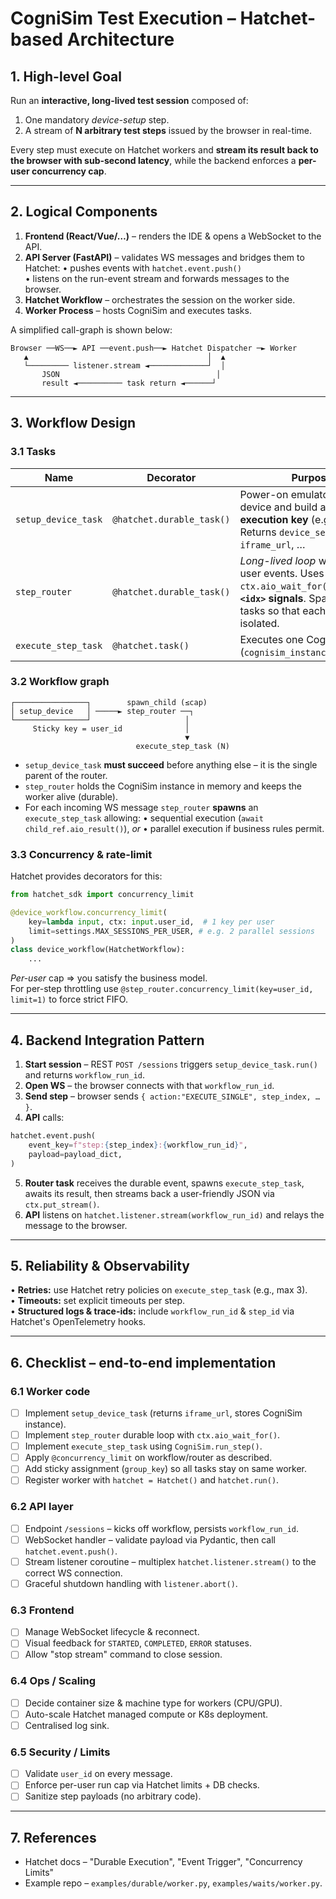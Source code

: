 # CogniSim Test Execution – Hatchet-based Architecture

## 1. High-level Goal
Run an **interactive, long-lived test session** composed of:
1. One mandatory _device-setup_ step.
2. A stream of **N arbitrary test steps** issued by the browser in real-time.

Every step must execute on Hatchet workers and **stream its result back to the browser with sub-second latency**, while the backend enforces a **per-user concurrency cap**.

---

## 2. Logical Components
1. **Frontend (React/Vue/…​)** – renders the IDE & opens a WebSocket to the API.
2. **API Server (FastAPI)** – validates WS messages and bridges them to Hatchet:
   • pushes events with `hatchet.event.push()`  
   • listens on the run-event stream and forwards messages to the browser.
3. **Hatchet Workflow** – orchestrates the session on the worker side.
4. **Worker Process** – hosts CogniSim and executes tasks.

A simplified call-graph is shown below:
```
Browser ──WS──► API ──event.push──► Hatchet Dispatcher ─► Worker
   ▲                                        │  ▲
   └───────── listener.stream ◄─────────────┘  │
       JSON                                   │
       result ◄────────── task return ◄──────┘
```

---

## 3. Workflow Design
### 3.1 Tasks
| Name | Decorator | Purpose |
|------|-----------|---------|
| `setup_device_task` | `@hatchet.durable_task()` | Power-on emulator / physical device and build a **sticky execution key** (e.g., `user_id`).  Returns `device_session_id`, `iframe_url`, … |
| `step_router` | `@hatchet.durable_task()` | _Long-lived loop_ waiting for user events. Uses `ctx.aio_wait_for()` on **`step:<idx>` signals**. Spawns child tasks so that each user step is isolated. |
| `execute_step_task` | `@hatchet.task()` | Executes one CogniSim step (`cognisim_instance.run_step`). |

### 3.2 Workflow graph
```text
┌────────────────┐        spawn_child (≤cap)
│ setup_device   │ ─────► step_router ──┐
└────────────────┘                     │
     Sticky key = user_id              │
                                       ▼
                            execute_step_task (N)
```
* `setup_device_task` **must succeed** before anything else – it is the single parent of the router.
* `step_router` holds the CogniSim instance in memory and keeps the worker alive (durable).
* For each incoming WS message `step_router` **spawns** an `execute_step_task` allowing:
  • sequential execution (`await child_ref.aio_result()`), _or_
  • parallel execution if business rules permit.

### 3.3 Concurrency & rate-limit
Hatchet provides decorators for this:
```python
from hatchet_sdk import concurrency_limit

@device_workflow.concurrency_limit(
    key=lambda input, ctx: input.user_id,  # 1 key per user
    limit=settings.MAX_SESSIONS_PER_USER, # e.g. 2 parallel sessions
)
class device_workflow(HatchetWorkflow):
    ...
```
*Per-user* cap ⇒ you satisfy the business model.   
For per-step throttling use `@step_router.concurrency_limit(key=user_id, limit=1)` to force strict FIFO.

---

## 4. Backend Integration Pattern
1. **Start session** – REST `POST /sessions` triggers `setup_device_task.run()` and returns `workflow_run_id`.
2. **Open WS** – the browser connects with that `workflow_run_id`.
3. **Send step** – browser sends `{ action:"EXECUTE_SINGLE", step_index, … }`.
4. **API** calls:
```python
hatchet.event.push(
    event_key=f"step:{step_index}:{workflow_run_id}",
    payload=payload_dict,
)
```
5. **Router task** receives the durable event, spawns `execute_step_task`, awaits its result, then streams back a user-friendly JSON via `ctx.put_stream()`.
6. **API** listens on `hatchet.listener.stream(workflow_run_id)` and relays the message to the browser.

---

## 5. Reliability & Observability
• **Retries:** use Hatchet retry policies on `execute_step_task` (e.g., max 3).  
• **Timeouts:** set explicit timeouts per step.  
• **Structured logs & trace-ids:** include `workflow_run_id` & `step_id` via Hatchet's OpenTelemetry hooks.

---

## 6. Checklist – end-to-end implementation
### 6.1 Worker code
- [ ] Implement `setup_device_task` (returns `iframe_url`, stores CogniSim instance).
- [ ] Implement `step_router` durable loop with `ctx.aio_wait_for()`.
- [ ] Implement `execute_step_task` using `CogniSim.run_step()`.
- [ ] Apply `@concurrency_limit` on workflow/router as described.
- [ ] Add sticky assignment (`group_key`) so all tasks stay on same worker.
- [ ] Register worker with `hatchet = Hatchet()` and `hatchet.run()`.

### 6.2 API layer
- [ ] Endpoint `/sessions` – kicks off workflow, persists `workflow_run_id`.
- [ ] WebSocket handler – validate payload via Pydantic, then call `hatchet.event.push()`.
- [ ] Stream listener coroutine – multiplex `hatchet.listener.stream()` to the correct WS connection.
- [ ] Graceful shutdown handling with `listener.abort()`.

### 6.3 Frontend
- [ ] Manage WebSocket lifecycle & reconnect.
- [ ] Visual feedback for `STARTED`, `COMPLETED`, `ERROR` statuses.
- [ ] Allow "stop stream" command to close session.

### 6.4 Ops / Scaling
- [ ] Decide container size & machine type for workers (CPU/GPU).
- [ ] Auto-scale Hatchet managed compute or K8s deployment.
- [ ] Centralised log sink.

### 6.5 Security / Limits
- [ ] Validate `user_id` on every message.
- [ ] Enforce per-user run cap via Hatchet limits + DB checks.
- [ ] Sanitize step payloads (no arbitrary code).

---

## 7. References
* Hatchet docs – "Durable Execution", "Event Trigger", "Concurrency Limits"  
* Example repo – `examples/durable/worker.py`, `examples/waits/worker.py`. 